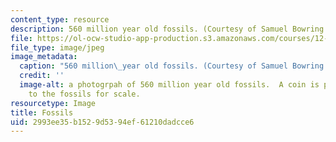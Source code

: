 ```yaml
---
content_type: resource
description: 560 million year old fossils. (Courtesy of Samuel Bowring.)
file: https://ol-ocw-studio-app-production.s3.amazonaws.com/courses/12-517-dynamics-of-complex-systems-biological-and-environmental-coevolution-preceding-the-cambrian-explosion-spring-2005/2993ee35b1529d5394ef61210dadcce6_12-517s05.jpg
file_type: image/jpeg
image_metadata:
  caption: "560 million\_year old fossils. (Courtesy of Samuel Bowring.)"
  credit: ''
  image-alt: a photogrpah of 560 million year old fossils.  A coin is placed next
    to the fossils for scale.
resourcetype: Image
title: Fossils
uid: 2993ee35-b152-9d53-94ef-61210dadcce6
---
```

